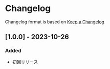 # Changelog
Changelog format is based on [Keep a Changelog](https://keepachangelog.com/ja/1.0.0/).

## [1.0.0] - 2023-10-26
### Added
- 初回リリース
